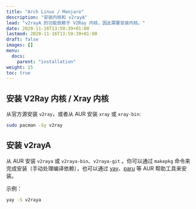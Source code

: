 ```yaml
---
title: "Arch Linux / Manjaro"
description: "安装内核和 v2rayA"
lead: "v2rayA 的功能依赖于 V2Ray 内核，因此需要安装内核。"
date: 2020-11-16T13:59:39+01:00
lastmod: 2020-11-16T13:59:39+01:00
draft: false
images: []
menu:
  docs:
    parent: "installation"
weight: 15
toc: true
---
```


## 安装 V2Ray 内核 / Xray 内核

从官方源安装 `v2ray`，或者从 AUR 安装 `xray` 或 `xray-bin`:

```bash
sudo pacman -Sy v2ray
```

## 安装 v2rayA

从 AUR 安装 `v2raya` 或 `v2raya-bin`、`v2raya-git` 。你可以通过 `makepkg` 命令来完成安装（手动处理编译依赖），也可以通过 [yay](https://github.com/Jguer/yay)、[paru](https://github.com/Morganamilo/paru) 等 AUR 帮助工具来安装。

示例：

```sh
yay -S v2raya
```
